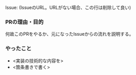 Issue: (IssueのURL。URLがない場合、この行は削除して良い)

### PRの理由・目的
何故このPRをやるか、元になったIssueからの流れを説明する。

### やったこと
+ <実装の技術的な内容を>
+ <箇条書きで書く>
